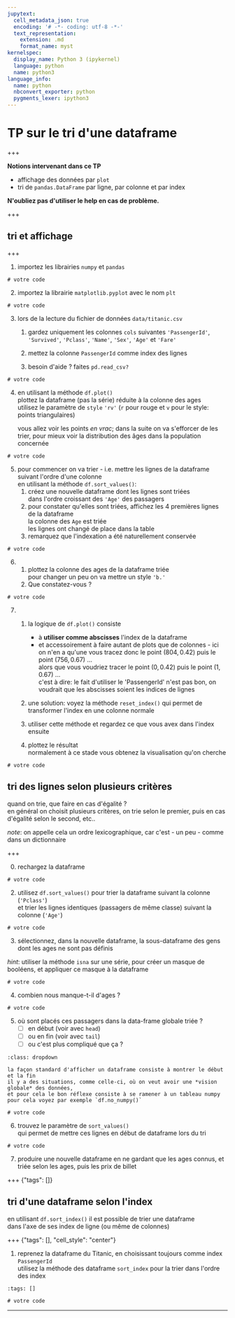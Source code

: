```yaml
---
jupytext:
  cell_metadata_json: true
  encoding: '# -*- coding: utf-8 -*-'
  text_representation:
    extension: .md
    format_name: myst
kernelspec:
  display_name: Python 3 (ipykernel)
  language: python
  name: python3
language_info:
  name: python
  nbconvert_exporter: python
  pygments_lexer: ipython3
---
```


# TP sur le tri d'une dataframe

+++

**Notions intervenant dans ce TP**

* affichage des données par `plot`
* tri de `pandas.DataFrame` par ligne, par colonne et par index

**N'oubliez pas d'utiliser le help en cas de problème.**

+++

## tri et affichage

+++

1. importez les librairies `numpy` et `pandas`

```{code-cell} ipython3
# votre code
```

2. importez la librairie `matplotlib.pyplot` avec le nom `plt`

```{code-cell} ipython3
# votre code
```

3. lors de la lecture du fichier de données `data/titanic.csv`  
   1. gardez uniquement les colonnes `cols` suivantes `'PassengerId'`, `'Survived'`, `'Pclass'`, `'Name'`, `'Sex'`, `'Age'` et `'Fare'`

   1. mettez la colonne `PassengerId` comme index des lignes
   1. besoin d'aide ? faites `pd.read_csv?`

```{code-cell} ipython3
# votre code
```

4. en utilisant la méthode `df.plot()`  
   plottez la dataframe (pas la série) réduite à la colonne des ages  
   utilisez le paramètre de `style` `'rv'` (`r` pour rouge et `v` pour le style: points triangulaires)

   vous allez voir les points *en vrac*; dans la suite on va s'efforcer de les trier, pour mieux
   voir la distribution des âges dans la population concernée

```{code-cell} ipython3
# votre code
```

5. pour commencer on va trier - i.e. mettre les lignes de la  dataframe suivant l'ordre d'une colonne    
   en utilisant la méthode `df.sort_values()`:
   1. créez une nouvelle dataframe  dont les lignes sont triées  
      dans l'ordre croissant des `'Age'` des passagers
   2. pour constater qu'elles sont triées, affichez les 4 premières lignes de la dataframe  
      la colonne des `Age` est triée  
      les lignes ont changé de place dans la table
   3. remarquez que l'indexation a été naturellement conservée

```{code-cell} ipython3
# votre code
```

6. 1. plottez la colonne des ages de la dataframe triée  
      pour changer un peu on va mettre un style `'b.'`
   1. Que constatez-vous ?

```{code-cell} ipython3
# votre code
```

7. 1. la logique de `df.plot()` consiste

      * à **utiliser comme abscisses** l'index de la dataframe
      * et accessoirement à faire autant de plots que de colonnes - ici on n'en a qu'une
    vous tracez donc le point $(804, 0.42)$ puis le point $(756, 0.67)$ ...  
    alors que vous voudriez tracer le point $(0, 0.42)$ puis le point $(1, 0.67)$ ...  
    c'est à dire: le fait d'utiliser le 'PassengerId' n'est pas bon, on voudrait que les abscisses soient les indices de lignes
   1. une solution: voyez la méthode `reset_index()`
      qui permet de transformer l'index en une colonne normale  
   1. utiliser cette méthode et regardez ce que vous avex dans l'index ensuite
   1. plottez le résultat  
      normalement à ce stade vous obtenez la visualisation qu'on cherche

```{code-cell} ipython3
# votre code
```

## tri des lignes selon plusieurs critères

quand on trie, que faire en cas d'égalité ?  
en général on choisit plusieurs critères, on trie selon le premier, puis en cas d'égalité selon le second, etc..

*note*: on appelle cela un ordre lexicographique, car c'est - un peu - comme dans un dictionnaire

+++

0. rechargez la dataframe

```{code-cell} ipython3
# votre code
```

2. utilisez `df.sort_values()` pour trier la dataframe suivant la colonne (`'Pclass'`)  
   et trier les lignes identiques (passagers de même classe) suivant la colonne (`'Age'`)

```{code-cell} ipython3
# votre code
```

3. sélectionnez, dans la nouvelle dataframe, la sous-dataframe des gens dont les ages ne sont pas définis  

*hint*: utiliser la méthode `isna` sur une série, pour créer un masque de booléens, et appliquer ce masque à la dataframe

```{code-cell} ipython3
# votre code
```

4. combien nous manque-t-il d'ages ?

```{code-cell} ipython3
# votre code
```

5. où sont placés ces passagers dans la data-frame globale triée ?
   - [ ] en début (voir avec `head`)
   - [ ] ou en fin (voir avec `tail`)
   - [ ] ou c'est plus compliqué que ça ?

````{admonition} *hint*
:class: dropdown

la façon standard d'afficher un dataframe consiste à montrer le début et la fin  
il y a des situations, comme celle-ci, où on veut avoir une *vision globale* des données,
et pour cela le bon réflexe consiste à se ramener à un tableau numpy  
pour cela voyez par exemple `df.no_numpy()`
````

```{code-cell} ipython3
# votre code
```

6. trouvez le paramètre de `sort_values()`  
qui permet de mettre ces lignes en début de dataframe lors du tri

```{code-cell} ipython3
# votre code
```

7. produire une nouvelle dataframe en ne gardant que les ages connus,
   et triée selon les ages, puis les prix de billet

+++ {"tags": []}

## tri d'une dataframe selon l'index

en utilisant `df.sort_index()` il est possible de trier une dataframe  
dans l'axe de ses index de ligne (ou même de colonnes)

+++ {"tags": [], "cell_style": "center"}

1. reprenez la dataframe du Titanic, en choisissant toujours comme index `PassengerId`  
   utilisez la méthode des dataframe `sort_index` pour la trier dans l'ordre des index

```{code-cell} ipython3
:tags: []

# votre code
```

***
